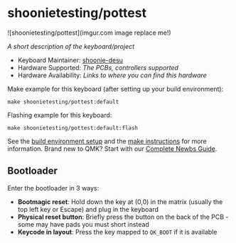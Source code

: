 # shoonietesting/pottest

![shoonietesting/pottest](imgur.com image replace me!)

*A short description of the keyboard/project*

* Keyboard Maintainer: [shoonie-desu](https://github.com/shoonie-desu)
* Hardware Supported: *The PCBs, controllers supported*
* Hardware Availability: *Links to where you can find this hardware*

Make example for this keyboard (after setting up your build environment):

    make shoonietesting/pottest:default

Flashing example for this keyboard:

    make shoonietesting/pottest:default:flash

See the [build environment setup](https://docs.qmk.fm/#/getting_started_build_tools) and the [make instructions](https://docs.qmk.fm/#/getting_started_make_guide) for more information. Brand new to QMK? Start with our [Complete Newbs Guide](https://docs.qmk.fm/#/newbs).

## Bootloader

Enter the bootloader in 3 ways:

* **Bootmagic reset**: Hold down the key at (0,0) in the matrix (usually the top left key or Escape) and plug in the keyboard
* **Physical reset button**: Briefly press the button on the back of the PCB - some may have pads you must short instead
* **Keycode in layout**: Press the key mapped to `QK_BOOT` if it is available
